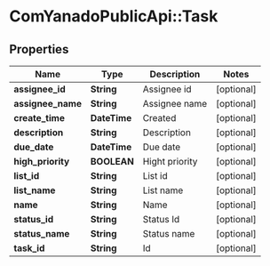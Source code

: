 # ComYanadoPublicApi::Task

## Properties
Name | Type | Description | Notes
------------ | ------------- | ------------- | -------------
**assignee_id** | **String** | Assignee id | [optional] 
**assignee_name** | **String** | Assignee name | [optional] 
**create_time** | **DateTime** | Created | [optional] 
**description** | **String** | Description | [optional] 
**due_date** | **DateTime** | Due date | [optional] 
**high_priority** | **BOOLEAN** | Hight priority | [optional] 
**list_id** | **String** | List id | [optional] 
**list_name** | **String** | List name | [optional] 
**name** | **String** | Name | [optional] 
**status_id** | **String** | Status Id | [optional] 
**status_name** | **String** | Status name | [optional] 
**task_id** | **String** | Id | [optional] 


